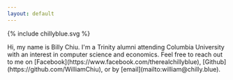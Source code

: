 ```yaml
---
layout: default
---
```


{% include chillyblue.svg %}

<div class="center-button" markdown="1">
Hi, my name is Billy Chiu.  
I'm a Trinity alumni attending Columbia University with an interest in computer science and economics. Feel free to reach out to me on [Facebook](https://www.facebook.com/therealchillyblue), [Github](https://github.com/WilliamChiu), or by [email](mailto:william@chilly.blue).
</div>

